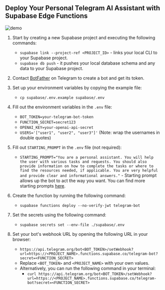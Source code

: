 ## Deploy Your Personal Telegram AI Assistant with Supabase Edge Functions

![demo](./demo.gif)

1. Start by creating a new Supabase project and executing the following commands:

   - `supabase link --project-ref <PROJECT_ID>` - links your local CLI to your Supabase project.
   - `supabase db push` - it pushes your local database schema and any data to your Supabase project.

2. Contact [BotFather](https://t.me/BotFather) on Telegram to create a bot and get its token.

3. Set up your environment variables by copying the example file:

   - `cp supabase/.env.example supabase/.env`

4. Fill out the environment variables in the `.env` file:

   - `BOT_TOKEN=your-telegram-bot-token`
   - `FUNCTION_SECRET=secret123`
   - `OPENAI_KEY=your-openai-api-secret`
   - `USERS='["user1", "user2", "user3"]'` (Note: wrap the usernames in double quotes)

5. Fill out `STARTING_PROMPT` in the `.env` file (not required):

   - `STARTING_PROMPT="You are a personal assistant. You will help the user with various tasks and requests. You should also provide information on how to complete the tasks or where to find the resources needed, if applicable. You are very helpful and provide clear and informational answers."` - Starting prompt allows up the bot to act the way you want.
     You can find more starting prompts [here](https://github.com/f/awesome-chatgpt-prompts).

6. Create the function by running the following command:

   - `supabase functions deploy --no-verify-jwt telegram-bot`

7. Set the secrets using the following command:

   - `supabase secrets set --env-file ./supabase/.env`

8. Set your bot's webhook URL by opening the following URL in your browser:
   - `https://api.telegram.org/bot<BOT_TOKEN>/setWebhook?url=https://<PROJECT_NAME>.functions.supabase.co/telegram-bot?secret=<FUNCTION_SECRET>`
   - Replace `<BOT_TOKEN>` and `<PROJECT_NAME>` with your own values.
   - Alternatively, you can run the following command in your terminal:
     - `curl https://api.telegram.org/bot<BOT_TOKEN>/setWebhook?url=https://<PROJECT_NAME>.functions.supabase.co/telegram-bot?secret=<FUNCTION_SECRET>`
